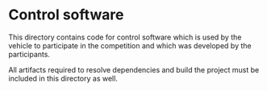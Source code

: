 Control software
====

This directory contains code for control software which is used by the vehicle to participate in the competition and which was developed by the participants.

All artifacts required to resolve dependencies and build the project must be included in this directory as well.
